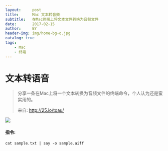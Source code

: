 ```yaml
---
layout:     post
title:      Mac 文本转音频
subtitle:   在Mac终端上将文本文件转换为音频文件
date:       2017-02-15
author:     BY
header-img: img/home-bg-o.jpg
catalog: true
tags:
    - Mac
    - 终端
---
```


# 文本转语音

>分享一条在Mac上将一个文本转换为音频文件的终端命令，个人认为还是蛮实用的。
>
>来自: <http://25.io/toau/>

![](https://ww2.sinaimg.cn/large/006tNbRwgy1fcqwv0i9ovj30du04p74y.jpg)

#### 指令:

	cat sample.txt | say -o sample.aiff
	
